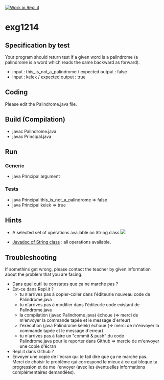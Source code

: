 [![Work in Repl.it](https://classroom.github.com/assets/work-in-replit-14baed9a392b3a25080506f3b7b6d57f295ec2978f6f33ec97e36a161684cbe9.svg)](https://classroom.github.com/online_ide?assignment_repo_id=4491209&assignment_repo_type=AssignmentRepo)
# exg1214

## Specification by test
Your program should return test if a given word is a palindrome (a palindrome is a word which reads the same backward as forward).
* input : this_is_not_a_palindrome / expected output : false
* input : kelek / expected output : true

## Coding
Please edit the Palindrome.java file.

## Build (Compilation)
 - javac Palindrome.java
 - javac Principal.java

## Run
### Generic
 - java Principal argument
### Tests
 - java Principal this_is_not_a_palindrome => false
 - java Principal kelek => true

## Hints
* A selected set of operations available on String class
![](https://i.imgur.com/NWjNad4.png)

* [Javadoc of String class](https://docs.oracle.com/en/java/javase/11/docs/api/java.base/java/lang/String.html) : all operations available.


## Troubleshooting
If somethins get wrong, please contact the teacher by given information about the problem that you are facing.

- Dans quel outil tu constates que ça ne marche pas ?
- Est-ce dans Repl.it ?
  - tu n'arrives pas à copier-coller dans l'éditeurle nouveau code de Palindrome.java
  - tu n'arrives pas à modifier dans l'éditeurle code existant de Palindrome.java  
  - la compilation (javac Palindrome.java) échoue (=> merci de m'envoyer la commande tapée et le message d'erreur)
  - l'exécution (java Palindrome kelek) échoue (=> merci de m'envoyer la commande tapée et le message d'erreur)  
  - tu n'arrives pas à faire un "commit & push" du code Palindrome.java pour le reporter dans Github => mercie de m'envoyer une copie d'écran
-  Repl.it dans Github ?
-   Envoyer une copie de l'écran qui te fait dire que ça ne marche pas.
Merci de choisir le problème qui correspond le mieux à ce qui bloque ta progression et de me l'envoyer (avec les éventuelles informations complémentaires demandées).

